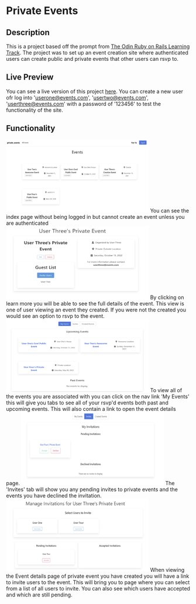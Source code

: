 # Private Events
## Description
This is a project based off the prompt from [The Odin Ruby on Rails Learning Track](https://www.theodinproject.com/courses/ruby-on-rails/lessons/associations). The project was to set up an event creation site where authenticated users can create public and private events that other users can rsvp to. 

## Live Preview 
You can see a live version of this project [here](https://acel-private-event.herokuapp.com/).
You can create a new user ofr log into 'userone@events.com', 'usertwo@events.com', 'userthree@events.com' with a password of '123456' to test the functionality of the site.

## Functionality

<img src="img/index.PNG" alt="Home Page" width="390" height="200">
You can see the index page without being logged in but cannot create an event unless you are authenticated
<img src="img/event_show.PNG" alt="Event Page" width="390" height="200">
By clicking on learn more you will be able to see the full details of the event. This view is one of user viewing an event they created. If you were not the created you would see an option to rsvp to the event.
<img src="img/user_events.PNG" alt="User Events" width="390" height="200">
To view all of the events you are associated with you can click on the nav link 'My Events' this will give you tabs to see all of your rsvp'd events both past and upcoming events. This will also contain a link to open the event details page.
<img src="img/invites_page.PNG" alt="Invites Page" width="390" height="200">
The 'Invites' tab will show you any pending invites to private events and the events you have declined the invitation.
<img src="img/invite_users.PNG" alt="User Invite Page" width="390" height="200">
When viewing the Event details page of  private event you have created you will have a link to invite users to the event. This will bring you to  page where you can select from a list of all users to invite. You can also see which users have accepted and which are still pending. 